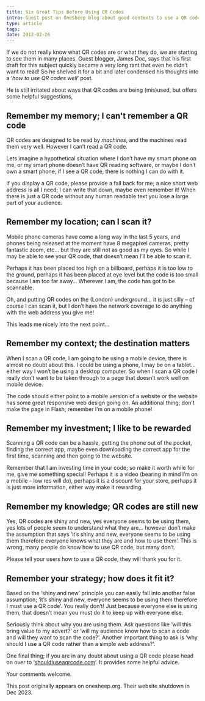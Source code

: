 ```yaml
---
title: Six Great Tips Before Using QR Codes
intro: Guest post on OneSheep blog about good contexts to use a QR code
type: article
tags:
date: 2012-02-26
---
```


If we do not really know what QR codes are or what they do, we are starting to see them in many places. Guest blogger, James Doc, says that his first draft for this subject quickly became a very long rant that even he didn’t want to read! So he shelved it for a bit and later condensed his thoughts into a ‘_how to use QR codes well_‘ post.

He is still irritated about ways that QR codes are being (mis)used, but offers some helpful suggestions,

## Remember my memory; I can't remember a QR code

QR codes are designed to be read by _machines_, and the machines read them very well. However I can’t read a QR code.

Lets imagine a hypothetical situation where I don’t have my smart phone on me, or my smart phone doesn’t have QR reading software, or maybe I don’t own a smart phone; if I see a QR code, there is nothing I can do with it.

If you display a QR code, please provide a fall back for me; a nice short web address is all I need; I can write that down, maybe even remember it! When there is just a QR code without any human readable text you lose a large part of your audience.

## Remember my location; can I scan it?

Mobile phone cameras have come a long way in the last 5 years, and phones being released at the moment have 8 megapixel cameras, pretty fantastic zoom, etc… but they are still not as good as my eyes. So while I may be able to see your QR code, that doesn’t mean I’ll be able to scan it.

Perhaps it has been placed too high on a billboard, perhaps it is too low to the ground, perhaps it has been placed at eye level but the code is too small because I am too far away… Wherever I am, the code has got to be scannable.

Oh, and putting QR codes on the (London) underground… it is just silly – of course I can scan it, but I don’t have the network coverage to do anything with the web address you give me!

This leads me nicely into the next point…

## Remember my context; the destination matters

When I scan a QR code, I am going to be using a mobile device, there is almost no doubt about this. I could be using a phone, I may be on a tablet… either way I won’t be using a desktop computer. So when I scan a QR code I really don’t want to be taken through to a page that doesn’t work well on mobile device.

The code should either point to a mobile version of a website or the website has some great responsive web design going on. An additional thing; don’t make the page in Flash; remember I’m on a mobile phone!

## Remember my investment; I like to be rewarded

Scanning a QR code can be a hassle, getting the phone out of the pocket, finding the correct app, maybe even downloading the correct app for the first time, scanning and then going to the website.

Remember that I am investing time in your code; so make it worth while for me, give me something special! Perhaps it is a video (bearing in mind I’m on a mobile – low res will do), perhaps it is a discount for your store, perhaps it is just more information, either way make it rewarding.

## Remember my knowledge; QR codes are still new

Yes, QR codes are shiny and new, yes everyone seems to be using them, yes lots of people seem to understand what they are… however don’t make the assumption that says ‘it’s shiny and new, everyone seems to be using them therefore everyone knows what they are and how to use them’. This is wrong, many people do know how to use QR code, but many don’t.

Please tell your users how to use a QR code, they will thank you for it.

## Remember your strategy; how does it fit it?

Based on the ‘shiny and new’ principle you can easily fall into another false assumption; ‘it’s shiny and new, everyone seems to be using them therefore I must use a QR code’. You really don’t! Just because everyone else is using them, that doesn’t mean you must do it to keep up with everyone else.

Seriously think about why you are using them. Ask questions like ‘will this bring value to my advert?’ or ‘will my audience know how to scan a code and will they want to scan the code?’. Another important thing to ask is ‘why should I use a QR code rather than a simple web address?’.

One final thing; if you are in any doubt about using a QR code please head on over to ‘[shouldiuseaqrcode.com](http://shouldiuseaqrcode.com)‘. It provides some helpful advice.

Your comments welcome.

<aside class="boxedMessage boxedMessage--info">
  <p>This post originally appears on onesheep.org. Their website shutdown in Dec 2023.</p>
</aside>
